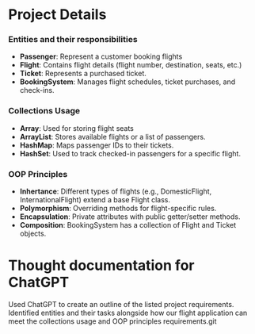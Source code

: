 # Project Details
### Entities and their responsibilities
- **Passenger**: Represent a customer booking flights
- **Flight**: Contains flight details (flight number, destination, seats, etc.)
- **Ticket**: Represents a purchased ticket.
- **BookingSystem**: Manages flight schedules, ticket purchases, and check-ins.

### Collections Usage
- **Array**: Used for storing flight seats
- **ArrayList**: Stores available flights or a list of passengers.
- **HashMap**: Maps passenger IDs to their tickets.
- **HashSet**: Used to track checked-in passengers for a specific flight.

### OOP Principles
- **Inhertance**: Different types of flights (e.g., DomesticFlight, InternationalFlight) extend a base Flight class.
- **Polymorphism**: Overriding methods for flight-specific rules.
- **Encapsulation**: Private attributes with public getter/setter methods.
- **Composition**: BookingSystem has a collection of Flight and Ticket objects.
  
# Thought documentation for ChatGPT
Used ChatGPT to create an outline of the listed project requirements. Identified entities and their tasks alongside how our flight application can meet the collections usage and OOP principles requirements.git 

